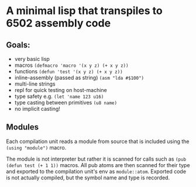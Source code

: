 # A minimal lisp that transpiles to 6502 assembly code

## Goals:

- very basic lisp
- macros `(defmacro 'macro '(x y z) (+ x y z))`
- functions `(defun 'test '(x y z) (+ x y z))`
- inline-assembly (passed as string) `(asm "lda #$100")`
- multi-line strings
- repl for quick testing on host-machine
- type safety e.g. `(let 'name 123 u16)`
- type casting between primitives `(u8 name)`
- no implicit casting!

## Modules

Each compilation unit reads a module from source that
is included using the `(using "module")` macro.

The module is not interpreter but rather it is scanned for calls such as
`(pub (defun test (+ 1 1))` macros.
All pub atoms are then scanned for their type and exported to the compilation unit's env
as `module::atom`.
Exported code is not actually compiled, but the symbol name and type is recorded.
